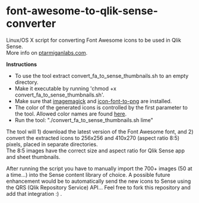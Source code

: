 # font-awesome-to-qlik-sense-converter
Linux/OS X script for converting Font Awesome icons to be used in Qlik Sense.  
More info on [ptarmiganlabs.com](https://ptarmiganlabs.com/blog/2017/03/24/icons-for-qlik-sense-apps/).




  
  
**Instructions**   
- To use the tool extract convert_fa_to_sense_thumbnails.sh to an empty directory. 
- Make it executable by running 'chmod +x convert_fa_to_sense_thumbnails.sh'.
- Make sure that [imagemagick](https://www.imagemagick.org/script/index.php) and [icon-font-to-png](https://github.com/Pythonity/icon-font-to-png) are installed. 
- The color of the generated icons is controlled by the first parameter to the tool. Allowed color names are found [here](http://matplotlib.org/examples/color/named_colors.html). 
- Run the tool: "./convert_fa_to_sense_thumbnails.sh lime"
  
The tool will 1) download the latest version of the Font Awesome font, and 2) convert the extracted icons to 256x256 and 410x270 (aspect ratio 8:5) pixels, placed in separate directories.  
The 8:5 images have the correct size and aspect ratio for Qlik Sense app and sheet thumbnails.  
  
After running the script you have to manually import the 700+ images (50 at a time...) into the Sense content library of choice. 
A possible future enhancement would be to automatically send the new icons to Sense using the QRS (Qlik Repository Service) API... Feel free to fork this repository and add that integration :) .
